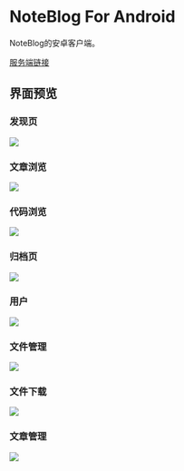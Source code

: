 # NoteBlog For Android
NoteBlog的安卓客户端。

[服务端链接](https://github.com/ChangJiahong/note_blog)

## 界面预览
### 发现页

![](img/home.gif)

### 文章浏览

![](img/article.png)

### 代码浏览

![](img/code.png)

### 归档页

![](img/archives.gif)

### 用户

![](img/user.png)

### 文件管理

![](img/fileList.png)

### 文件下载

![](img/download.png)

### 文章管理

![](img/g.png)

